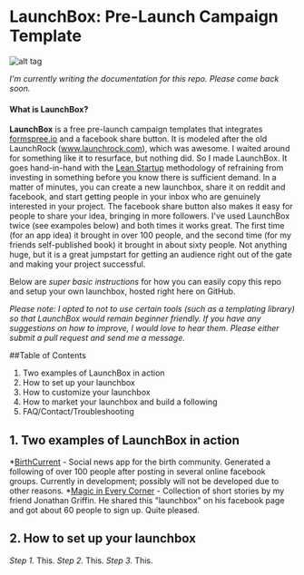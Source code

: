 # LaunchBox: Pre-Launch Campaign Template
![alt tag](http://i.imgur.com/K4sId2g.gif)

*I'm currently writing the documentation for this repo. Please come back soon.*

#### What is LaunchBox?
**LaunchBox** is a free pre-launch campaign templates that integrates [formspree.io](https://formspree.io) and a facebook share button. It is modeled after the old LaunchRock (www.launchrock.com), which was awesome. I waited around for something like it to resurface, but nothing did. So I made LaunchBox. It goes hand-in-hand with the [Lean Startup](https://en.wikipedia.org/wiki/Lean_startup) methodology of refraining from investing in something before you know there is sufficient demand. In a matter of minutes, you can create a new launchbox, share it on reddit and facebook, and start getting people in your inbox who are genuinely interested in your project. The facebook share button also makes it easy for people to share your idea, bringing in more followers. I've used LaunchBox twice (see exampoles below) and both times it works great. The first time (for an app idea) it brought in over 100 people, and the second time (for my friends self-published book) it brought in about sixty people. Not anything huge, but it is a great jumpstart for getting an audience right out of the gate and making your project successful.

Below are *super basic instructions* for how you can easily copy this repo and setup your own launchbox, hosted right here on GitHub.

*Please note: I opted to not to use certain tools (such as a templating library) so that LaunchBox would remain beginner friendly. If you have any suggestions on how to improve, I would love to hear them. Please either submit a pull request and send me a message.*

##Table of Contents
1. Two examples of LaunchBox in action
2. How to set up your launchbox
3. How to customize your launchbox
4. How to market your launchbox and build a following
5. FAQ/Contact/Troubleshooting

## 1. Two examples of LaunchBox in action
*[BirthCurrent](www.birthcurrent.com) - Social news app for the birth community. Generated a following of over 100 people after posting in several online facebook groups. Currently in development; possibly will not be developed due to other reasons.
*[Magic in Every Corner](www.magicineverycorner.com) - Collection of short stories by my friend Jonathan Griffin. He shared this "launchbox" on his facebook page and got about 60 people to sign up. Quite pleased.

## 2. How to set up your launchbox

*Step 1.* This.
*Step 2.* This.
*Step 3.* This.

